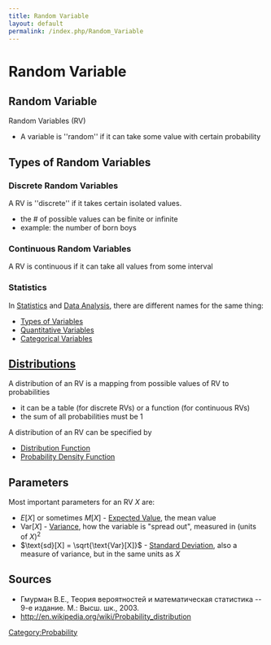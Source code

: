 ```yaml
---
title: Random Variable
layout: default
permalink: /index.php/Random_Variable
---
```


# Random Variable

## Random Variable
Random Variables (RV)
- A variable is ''random'' if it can take some value with certain probability


## Types of Random Variables
### Discrete Random Variables
A RV is ''discrete'' if it takes certain isolated values.
- the # of possible values can be finite or infinite
- example: the number of born boys


### Continuous Random Variables
A RV is continuous if it can take all values from some interval


### Statistics
In [Statistics](Statistics) and [Data Analysis](Data_Analysis), there are different names for the same thing:
- [Types of Variables](Types_of_Variables)
- [Quantitative Variables](Quantitative_Variables) 
- [Categorical Variables](Categorical_Variables) 


## [Distributions](Distributions)
A distribution of an RV is a mapping from possible values of RV to probabilities 
- it can be a table (for discrete RVs) or a function (for continuous RVs)
- the sum of all probabilities must be 1

A distribution of an RV can be specified by 
- [Distribution Function](Distribution_Function)
- [Probability Density Function](Probability_Density_Function)


## Parameters
Most important parameters for an RV $X$ are:
- $E[X]$ or sometimes $M[X]$ - [Expected Value](Expected_Value), the mean value 
- $\text{Var}[X]$ - [Variance](Variance), how the variable is "spread out", measured in (units of $X$)${}^2$
- $\text{sd}[X] = \sqrt{\text{Var}[X]}$ - [Standard Deviation](Standard_Deviation), also a measure of variance, but in the same units as $X$



## Sources
- Гмурман В.Е., Теория вероятностей и математическая статистика -- 9-е издание. М.: Высш. шк., 2003.
- http://en.wikipedia.org/wiki/Probability_distribution


[Category:Probability](Category_Probability)